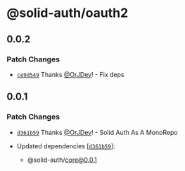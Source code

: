 # @solid-auth/oauth2

## 0.0.2

### Patch Changes

- [`ce9d549`](https://github.com/OrJDev/solid-auth/commit/ce9d5490310655b00fa8879023c0c732ee113951) Thanks [@OrJDev](https://github.com/OrJDev)! - Fix deps

## 0.0.1

### Patch Changes

- [`d361b59`](https://github.com/OrJDev/solid-auth/commit/d361b59e6301d762e449a8e0aefab7c97c19c371) Thanks [@OrJDev](https://github.com/OrJDev)! - Solid Auth As A MonoRepo

- Updated dependencies [[`d361b59`](https://github.com/OrJDev/solid-auth/commit/d361b59e6301d762e449a8e0aefab7c97c19c371)]:
  - @solid-auth/core@0.0.1
